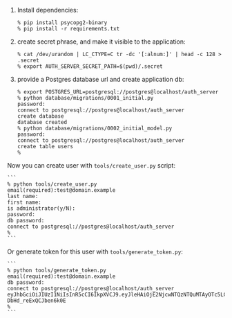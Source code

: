 1. Install dependencies:

   ```
   % pip install psycopg2-binary
   % pip install -r requirements.txt
   ```
   
2. create secret phrase, and make it visible to the application:

    ```
    % cat /dev/urandom | LC_CTYPE=C tr -dc '[:alnum:]' | head -c 128 > .secret
    % export AUTH_SERVER_SECRET_PATH=$(pwd)/.secret
    ```
    
3. provide a Postgres database url and create application db:

    ```
    % export POSTGRES_URL=postgresql://postgres@localhost/auth_server
    % python database/migrations/0001_initial.py
    password: 
    connect to postgresql://postgres@localhost/auth_server
    create database
    database created
    % python database/migrations/0002_initial_model.py 
    password: 
    connect to postgresql://postgres@localhost/auth_server
    create table users
    % 
    ```

Now you can create user with `tools/create_user.py` script:


    ```
    % python tools/create_user.py
    email(required):test@domain.example
    last name:
    first name:
    is administrator(y/N):
    password:
    db password:
    connect to postgresql://postgres@localhost/auth_server
    %
    ```
    
Or generate token for this user with `tools/generate_token.py`:


    ```
    % python tools/generate_token.py 
    email(required):test@domain.example
    db password:
    connect to postgresql://postgres@localhost/auth_server
    eyJhbGciOiJIUzI1NiIsInR5cCI6IkpXVCJ9.eyJleHAiOjE2NjcwNTQzNTQuMTAyOTc5LCJuYmYiOjE2NjcwNTQyMzQuMTAyOTk0LCJhdWQiOiJ1cm46dXNlciIsImVtYWlsIjoidGVzdEBkb21haW4uZXhhbXBsZSJ9.dvR4A6L23MqLwKHWuS9vBfO-DbHd_reExQCJben6k0E
    % 
    ```
